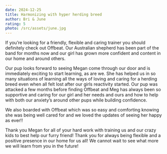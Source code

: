 ```yaml
---
date: 2024-12-25
title: Harmonizing with hyper herding breed
author: Bri & June
rating: 5
photo: /src/assets/june.jpg
---
```

If you’re looking for a friendly, flexible and caring trainer you should definitely check out Offbeat. Our Australian shepherd has been part of the band for months now and our girl has grown more confident and content in our home and around others.  
  
Our pup looks forward to seeing Megan come through our door and is immediately exciting to start learning, as are we. She has helped us in so many situations of learning all the ways of loving and caring for a herding breed even when all felt lost after our girls reactivity started. Our pup was attacked a few months before finding Offbeat and Meg has always been so supportive and caring for our girl and her needs and ours and how to help with both our anxiety’s around other pups while building confidence.  
  
We also boarded with Offbeat which was so easy and comforting knowing she was being well cared for and we loved the updates of seeing her happy as ever!!  
  
Thank you Megan for all of your hard work with training us and our crazy kids to best help our furry friend! Thank you for always being flexible and a positive presence in our home for us all! We cannot wait to see what more we will learn from you in the future!